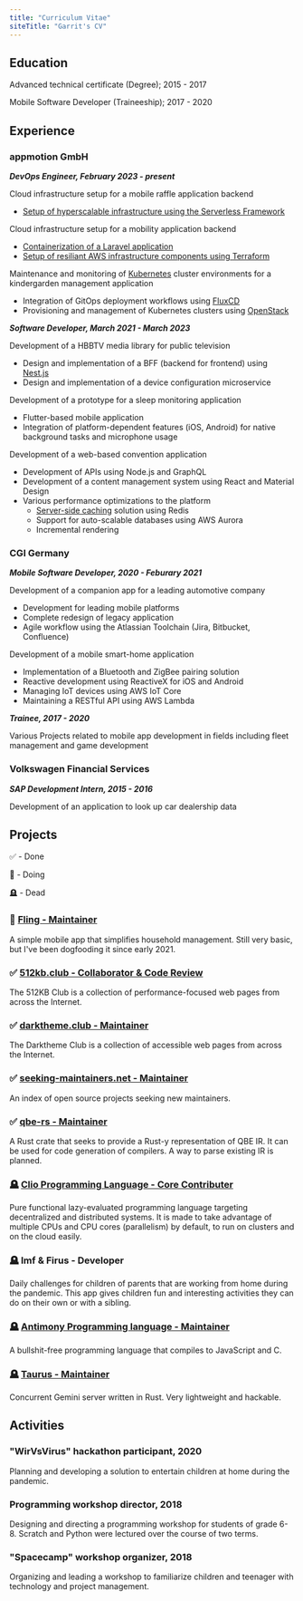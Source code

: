 ```yaml
---
title: "Curriculum Vitae"
siteTitle: "Garrit's CV"
---
```


## Education

Advanced technical certificate (Degree); 2015 - 2017

Mobile Software Developer (Traineeship); 2017 - 2020

## Experience

### appmotion GmbH

_**DevOps Engineer, February 2023 - present**_

Cloud infrastructure setup for a mobile raffle application backend

- [Setup of hyperscalable infrastructure using the Serverless Framework](https://garrit.xyz/posts/2023-04-28-serverless-framework-retrospective)

Cloud infrastructure setup for a mobility application backend

- [Containerization of a Laravel application](/posts/2023-03-03-notes-on-containerizing-php-applications)
- [Setup of resiliant AWS infrastructure components using Terraform](/posts/2023-03-30-designing-resilient-cloud-infrastructure)

Maintenance and monitoring of [Kubernetes](https://kubernetes.io/) cluster environments for a kindergarden management application

- Integration of GitOps deployment workflows using [FluxCD](https://fluxcd.io/)
- Provisioning and management of Kubernetes clusters using [OpenStack](https://www.openstack.org/)

_**Software Developer, March 2021 - March 2023**_

Development of a HBBTV media library for public television

- Design and implementation of a BFF (backend for frontend) using [Nest.js](https://nestjs.com/)
- Design and implementation of a device configuration microservice

Development of a prototype for a sleep monitoring application

- Flutter-based mobile application
- Integration of platform-dependent features (iOS, Android) for native background tasks and microphone usage

Development of a web-based convention application

- Development of APIs using Node.js and GraphQL
- Development of a content management system using React and Material Design
- Various performance optimizations to the platform
  - [Server-side caching](/posts/2021-10-04-server-side-caching-with-apollo-graphql) solution using Redis
  - Support for auto-scalable databases using AWS Aurora
  - Incremental rendering

### CGI Germany

_**Mobile Software Developer, 2020 - Feburary 2021**_

Development of a companion app for a leading automotive company

- Development for leading mobile platforms
- Complete redesign of legacy application
- Agile workflow using the Atlassian Toolchain (Jira, Bitbucket, Confluence)

Development of a mobile smart-home application

- Implementation of a Bluetooth and ZigBee pairing solution
- Reactive development using ReactiveX for iOS and Android
- Managing IoT devices using AWS IoT Core
- Maintaining a RESTful API using AWS Lambda

_**Trainee, 2017 - 2020**_

Various Projects related to mobile app development in fields including fleet
management and game development

### Volkswagen Financial Services

_**SAP Development Intern, 2015 - 2016**_

Development of an application to look up car dealership data

## Projects

✅ - Done

🌱 - Doing

🪦 - Dead

### 🌱 [Fling - Maintainer](https://github.com/garritfra/fling)

A simple mobile app that simplifies household management. Still very basic, but I've been dogfooding it since early 2021.

### ✅ [512kb.club - Collaborator & Code Review](https://512kb.club/)

The 512KB Club is a collection of performance-focused web pages from across the
Internet.

### ✅ [darktheme.club - Maintainer](https://darktheme.club/)

The Darktheme Club is a collection of accessible web pages from across the Internet.

### ✅ [seeking-maintainers.net - Maintainer](https://seeking-maintainers.net/)

An index of open source projects seeking new maintainers.

### ✅ [qbe-rs - Maintainer](https://github.com/garritfra/qbe-rs)

A Rust crate that seeks to provide a Rust-y representation of QBE IR. It can be
used for code generation of compilers. A way to parse existing IR is planned.

### 🪦 [Clio Programming Language - Core Contributer](https://clio-lang.org/)

Pure functional lazy-evaluated programming language targeting decentralized and
distributed systems. It is made to take advantage of multiple CPUs and CPU
cores (parallelism) by default, to run on clusters and on the cloud easily.

### 🪦 Imf & Firus - Developer

Daily challenges for children of parents that are working from home during the
pandemic. This app gives children fun and interesting activities they can do
on their own or with a sibling.

### 🪦 [Antimony Programming language - Maintainer](https://github.com/antimony-lang/antimony)

A bullshit-free programming language that compiles to JavaScript and C.

### 🪦 [Taurus - Maintainer](https://github.com/garritfra/taurus)

Concurrent Gemini server written in Rust. Very lightweight and hackable.

## Activities

### "WirVsVirus" hackathon participant, 2020

Planning and developing a solution to entertain children at home during the pandemic.

### Programming workshop director, 2018

Designing and directing a programming workshop for students of grade 6-8.
Scratch and Python were lectured over the course of two terms.

### "Spacecamp" workshop organizer, 2018

Organizing and leading a workshop to familiarize children and teenager with
technology and project management.
